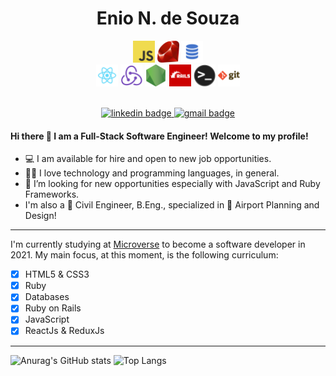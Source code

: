 <h1 align="center">Enio N. de Souza</h1>

<div align="center">
  <img height="35" src="https://raw.githubusercontent.com/github/explore/80688e429a7d4ef2fca1e82350fe8e3517d3494d/topics/javascript/javascript.png" alt="JavaScript">
  <img height="35" src="https://raw.githubusercontent.com/github/explore/80688e429a7d4ef2fca1e82350fe8e3517d3494d/topics/ruby/ruby.png" alt="Ruby">
  <img height="35" src="https://raw.githubusercontent.com/github/explore/80688e429a7d4ef2fca1e82350fe8e3517d3494d/topics/sql/sql.png" alt="Database">
  <br>
  <img height="35" src="https://raw.githubusercontent.com/github/explore/80688e429a7d4ef2fca1e82350fe8e3517d3494d/topics/react/react.png" alt="ReactJs">
  <img height="35" src="https://raw.githubusercontent.com/github/explore/80688e429a7d4ef2fca1e82350fe8e3517d3494d/topics/redux/redux.png" alt="ReduxJs">
  <img height="35" src="https://raw.githubusercontent.com/github/explore/80688e429a7d4ef2fca1e82350fe8e3517d3494d/topics/nodejs/nodejs.png" alt="NodeJs">
  <img height="35" src="https://raw.githubusercontent.com/github/explore/80688e429a7d4ef2fca1e82350fe8e3517d3494d/topics/rails/rails.png" alt="Rails">
  <img height="35" src="https://raw.githubusercontent.com/github/explore/80688e429a7d4ef2fca1e82350fe8e3517d3494d/topics/terminal/terminal.png" alt="Terminal">
  <img height="35" src="https://raw.githubusercontent.com/github/explore/80688e429a7d4ef2fca1e82350fe8e3517d3494d/topics/git/git.png" alt="Git">
</div>
<br/>

<p align="center">
  <a href="https://www.linkedin.com/in/enio-neves-de-souza/">
    <img src="https://img.shields.io/badge/enio--neves--de--souza-IN-blue?style=for-the-badge&logo=linkedin&logoColor=0077B5" alt="linkedin badge">
  </a>
  <a href="mailto:enionsouza@gmail.com">
    <img src="https://img.shields.io/badge/enionsouza-Gmail-red?style=for-the-badge&logo=gmail&logoColor=BB001B" alt="gmail badge">
  </a>
</p>

#### Hi there 👋 I am a Full-Stack Software Engineer! Welcome to my profile!

- 💻 I am available for hire and open to new job opportunities.
- 🧑‍💻 I love technology and programming languages, in general.
- 🤔 I’m looking for new opportunities especially with JavaScript and Ruby Frameworks.
- I'm also a 👷 Civil Engineer, B.Eng., specialized in 🛫 Airport Planning and Design!

---

I'm currently studying at [Microverse](https://www.microverse.org/) to become a software developer in 2021. My main focus, at this moment, is the following curriculum:

- [x] HTML5 & CSS3
- [x] Ruby
- [x] Databases
- [x] Ruby on Rails
- [x] JavaScript
- [x] ReactJs & ReduxJs

---

![Anurag's GitHub stats](https://github-readme-stats.vercel.app/api?username=enionsouza&show_icons=true)
![Top Langs](https://github-readme-stats.vercel.app/api/top-langs/?username=enionsouza&layout=compact)
